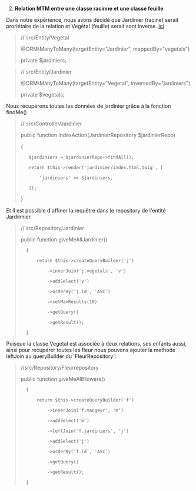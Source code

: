 2. **Relation MTM entre une classe racinne et une classe feuille**

Dans notre expérience, nous avons décidé que Jardinier (racine) serait proriétaire de la relation et Vegétal (feuille) serait sont inverse. [ici](#)

>   // src/Entity/Vegetal
>   
>   @ORM\ManyToMany(targetEntity="Jardinier", mappedBy="vegetals")
>     
>   private $jardiniers;

>    // src/Entity/Jardinier
>    
>    @ORM\ManyToMany(targetEntity="Vegetal", inversedBy="jardiniers")
>
>    private $vegetals;

Nous récupérons toutes les données de jardinier grâce à la fonction findMe()

>    // src/Controller/Jardinier
>    
>    public function indexAction(JardinierRepository $jardinierRepo)
>    
>    {
>    
>        $jardiniers = $jardinierRepo->findAll();
>        
>        return $this->render('jardinier/index.html.twig', [
>        
>            'jardiniers' => $jardiniers,
>            
>        ]);
>        
>    }

Et Il est possible d'affiner la requêtre dans le repository de l'entité Jardinnier.
>   // src/Repository/Jardinier
>   
>   public function giveMeAllJardinier()
>   
>       {
>       
>           return $this->createQueryBuilder('j')
>           
>               ->innerJoin('j.vegetals', 'v')
>               
>               ->addSelect('v')
>               
>               ->orderBy('j.id', 'ASC')
>               
>               ->setMaxResults(10)
>               
>               ->getQuery()
>               
>               ->getResult();
>               
>       }

Puisque la classe Vegetal est associée à deux relations, ses enfants aussi, ainsi pour recupérer toutes les fleur nous pouvons ajouter la methode leftJoin au queryBuilder du 'FleurRepository':
>   //src/Repository/Fleurrepository
>   
>   public function giveMeAllFlowers()
>   
>       {
>       
>           return $this->createQueryBuilder('f')
>           
>               ->innerJoin('f.mangeur', 'm')
>               
>               ->addSelect('m')
>               
>               ->leftJoin('f.jardiniers', 'j')
>               
>               ->addSelect('j')
>               
>               ->orderBy('f.id', 'ASC')
>               
>               ->getQuery()
>               
>               ->getResult();
>               
>       }



